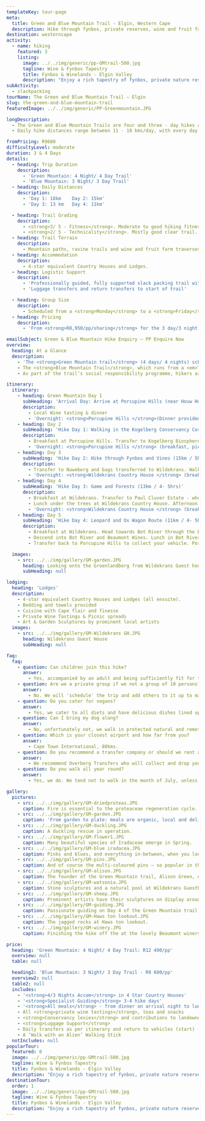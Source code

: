 ```yaml
---
templateKey: tour-page
meta:
  title: Green and Blue Mountain Trail - Elgin, Western Cape
  description: Hike through fynbos, private reserves, wine and fruit farms, overnighting in 4-star country houses with fine Cape wine and dining. Just 1 hr drive from Cape Town.
destination: westerncape
activity:
  - name: hiking
    featured: 3
    listing:
      image: ../../img/generic/pp-GMtrail-500.jpg
      tagline: Wine & Fynbos Tapestry
      title: Fynbos & Winelands - Elgin Valley
      description: "Enjoy a rich tapestry of fynbos, private nature reserves, wine and fruit farms on a 3 & 4 day hike through the Elgin Valley.  Guided hikes (11 -18km / day) with some exclusive wine tasting's, through the world's first 'biodiversity wine route' "
subActivity:
  - slackpacking
tourName: The Green and Blue Mountain Trail – Elgin
slug: the-green-and-blue-mountain-trail
featuredImage: ../../img/generic/PP-Greenmountain.JPG

longDescription:
  - The Green and Blue Mountain Trails are four and three - day hikes along the Groenlandberg and Elgin valley - Houw Hoek, Western Cape. Approximately 1hr’s drive from Cape Town. The trail's traverse a tapestry of fynbos, private nature reserves, wine and fruit farms - offering four-star country lodging, fine Cape cuisine and enriched guiding.
  - Daily hike distances range between 11 - 18 kms/day, with every day offering a varied terrain and experience.  From picnic lunches at Oak Valley to poplar forest explorations, fynbos on the Houwhoek mountains, or a refreshing dip in a stream along the way. A slack packing trail in this neck of the woods, would not be complete without a few wine tastings along the way. Here Porcupine Hills, Paul Cluver and Beaumont wines come to taste.

fromPricing: R9600
difficultyLevel: moderate
duration: 3 & 4 Days
details:
  - heading: Trip Duration
    description:
      - 'Green Mountain: 4 Night/ 4 Day Trail'
      - 'Blue Mountain: 3 Night/ 3 Day Trail'
  - heading: Daily Distances
    description:
      - 'Day 1: 18km    Day 2: 15km'
      - 'Day 3: 13 km   Day 4: 11km'

  - heading: Trail Grading
    description:
      - <strong>3/ 5 - Fitness</strong>. Moderate to good hiking fitness recommended.
      - <strong>2/ 5 - Technicality</strong>. Mostly good clear trail. Some long’ish ascents. Rocky in parts.
  - heading: Trail Terrain
    description:
      - Mountain paths, ravine trails and wine and fruit farm traverses.
  - heading: Accommodation
    description:
      - 4-star equivalent Country Houses and Lodges.
  - heading: Logistic Support
    description:
      - 'Professionally guided, fully supported slack packing trail with exclusive extras - wine tastings'
      - 'Luggage transfers and return transfers to start of trail'

  - heading: Group Size
    description:
      - Scheduled from a <strong>Monday</strong> to a <strong>Friday</strong>, with a min group size of <strong>7</strong> - max <strong>10 persons</strong>/ trip
  - heading: Pricing
    description:
      - 'From <strong>R8,950/pp/sharing</strong> for the 3 day/3 night trail'

emailSubject: Green & Blue Mountain Hike Enquiry – PP Enquire Now
overview:
  heading: At a Glance
  description:
    - 'The <strong>Green Mountain trail</strong> (4 days/ 4 nights) scheduled from a <em>Monday to Friday</em>, traverses mostly privately-owned land, with all landowners being members of the Groenlandberg Conservancy: the world’s first biodiversity wine route, and part of the region’s efforts to conserve the environment and promote responsible tourism.'
    - The <strong>Blue Mountain Trail</strong>, which runs from a <em>Tuesday to a Thursday</em>, is a three day - three night  slackpacking trail on the southern side of the Elgin Valley. The trail is 50 kms in total, traversing forest, wilderness, fynbos and fruit farms.
    - As part of the trail’s social responsibility programme, hikers are encouraged to “Walk with an Alien”, a project in which a personalised walking stick is carved from alien vegetation by local communities.

itinerary:
  itinerary:
    - heading: Green Mountain Day 1
      subHeading: 'Arrival Day: Arrive at Porcupine Hills (near Houw Hoek)  between 16h00-17h30'
      description:
        - Local Wine tasting & dinner
        - 'Overnight: <strong>Porcupine Hills </strong>(Dinner provided)'
    - heading: Day 2
      subHeading: 'Hike Day 1: Walking in the Kogelberg Conservancy Core (18km / 6 hrs)'
      description:
        - Breakfast at Porcupine Hills. Transfer to Kogelberg Biosphere fringe by tractor. Steady walk to the top of Groenlandberg, through the Biosphere Core to Nuweberg. Picnic lunch enjoyed on the mountain. Return transfer to Porcupine Hills to overnight.
        - 'Overnight: <strong>Porcupine Hills </strong> (breakfast, picnic lunch & dinner)'
    - heading: Day 3
      subHeading: 'Hike Day 2: Hike through Fynbos and Vines (15km / 5hrs)'
      description:
        - Transfer to Nuweberg and bags transferred to Wildekrans. Walk through the vineyards and fynbos along the foot of the Groenlandberg. Picnic lunch on Oak Valley Estate. Continue on to Paul Cluver Wine Estate with wine tasting & afternoon tea. Transfer provided to Wildekrans Country House, Houw Hoek Village.
        - 'Overnight: <strong>Wildekrans Country House </strong> (breakfast, picnic lunch & dinner)'
    - heading: Day 4
      subHeading: 'Hike Day 3: Game and Forests (13km / 4- 5hrs)'
      description:
        - Breakfast at Wildekrans. Transfer to Paul Cluver Estate - where the walk embarks through poplar forest. Walk through the failed MTO forest and into the fynbos of the Houw Hoek mountains.
        - Lunch under the trees at Wildekrans Country House. Afternoon at leisure.
        - 'Overnight: <strong>Wildekrans Country House </strong> (breakfast, picnic lunch & dinner)'
    - heading: Day 5
      subHeading: 'Hike Day 4: Leopard and Ox Wagon Route (11km / 4- 5hrs)'
      description:
        - Breakfast at Wildekrans. Head towards Bot River through the Biosphere fynbos. Rest stop at Stony Beach and ledge rock. Climb up Pincushion ridge and discover Haws ton lookout.
        - Descend into Bot River and Beaumont Wines. Lunch in Bot River village.
        - Transfer back to Porcupine Hills to collect your vehicle. Porcupine Hills has an open air shower with views over the olive grove where you can refresh before departure.

  images:
    - src: ../../img/gallery/GM-garden.JPG
      heading: Looking onto the Groenlandberg from Wildekrans Guest house
      subHeading: null

lodging:
  heading: 'Lodges'
  description:
    - 4-star equivalent Country Houses and Lodges (all ensuite).
    - Bedding and towels provided
    - Cuisine with Cape flair and finesse
    - Private Wine Tastings & Picnic spreads
    - Art & Garden Sculptures by prominent local artists
  images:
    - src: ../../img/gallery/GM-Wildekrans GH.JPG
      heading: Wildekrans Guest House
      subHeading: null

faq:
  faq:
    - question: Can children join this hike?
      answer:
        - Yes, accompanied by an adult and being sufficiently fit for the durations.
    - question: Are we a private group if we not a group of 10 persons?
      answer:
        - No. We will 'schedule' the trip and add others to it up to maximum of 10 hikers/ per trip. If you want exclsuivity, please try to arrnage a group of 10 persons.
    - question: Do you cater for vegans?
      answer:
        - Yes, we cater to all diets and have delicious dishes lined up for all walkers.
    - question: Can I bring my dog along?
      answer:
        - No, unfortunately not, we walk in protected natural and remote areas where domestic animals are not permitted.
    - question: Which is your closest airport and how far from you?
      answer:
        - Cape Town International, 80kms.
    - question: Do you recommend a transfer company or should we rent a car?
      answer:
        - We recommend Overberg Transfers who will collect and drop you avoiding the hassle of renting your own car.
    - question: Do you walk all year round?
      answer:
        - Yes, we do. We tend not to walk in the month of July, unless it is the only time a group can get away.

gallery:
  pictures:
    - src: ../../img/gallery/GM-driedproteas.JPG
      caption: Fire is essential to the proteaceae regeneration cycle.
    - src: ../../img/gallery/GM-garden.JPG
      caption: 'From garden to plate: meals are organic, local and delicious.'
    - src: ../../img/gallery/GM-duckling.JPG
      caption: A duckling rescue in operation.
    - src: ../../img/gallery/GM-flower1.JPG
      caption: Many beautiful species of Iradaceae emerge in Spring.
    - src: ../../img/gallery/GM-blue iradacea.JPG
      caption: Pinks and blues, and everything in-between, when you look a little closer.
    - src: ../../img/gallery/GM-pins.JPG
      caption: And of course the multi-coloured pins – so popular in the cut flower market.
    - src: ../../img/gallery/GM-alison.JPG
      caption: The founder of the Green Mountain trail, Alison Green, on the final day of the trail.
    - src: ../../img/gallery/GM-watsonia.JPG
      caption: Stone sculptures and a natural pool at Wildekrans Guesthouse – night 3 and 4 of the Green Mountain hiking trail.
    - src: ../../img/gallery/GM-sheep.JPG
      caption: Prominent artists have their sculptures on display around the gardens of Wildekrans.
    - src: ../../img/gallery/GM-guiding.JPG
      caption: Passionate guiding on Day 4 of the Green Mountain trail, with the old Houw Hoek railway line in the background.
    - src: ../../img/gallery/GM-Haws ton lookout.JPG
      caption: The jagged rocks at Haws ton lookout.
    - src: ../../img/gallery/GM-winery.JPG
      caption: Finishing the hike off the at the lovely Beaumont winery with a Ploughmans platter and wine tasting.

price:
  heading: 'Green Mountain: 4 Night/ 4 Day Trail: R12 490/pp'
  overview: null
  table: null

  heading2: 'Blue Mountain: 3 Night/ 3 Day Trail - R9 600/pp'
  overview2: null
  table2: null
  includes:
    - '<strong>4/3 Nights Accom</strong> in 4 Star Country Houses'
    - '<strong>Specialist Guiding</strong> 3-4 hike days'
    - '<strong>All meals</strong> - from dinner on arrival night to lunch on departure day'
    - All <strong>private wine tastings</strong>, teas and snacks
    - <strong>Conservancy levies</strong> and contributions to landowners /charities
    - <strong>Luggage Support</strong>
    - Daily transfers as per itinerary and return to vehicles (start)
    - A ‘Walk with an Alien’ Walking Stick
  notIncludes: null
popularTour:
  featured: 0
  image: ../../img/generic/pp-GMtrail-500.jpg
  tagline: Wine & Fynbos Tapestry
  title: Fynbos & Winelands - Elgin Valley
  description: "Enjoy a rich tapestry of fynbos, private nature reserves, wine and fruit farms on a 3 & 4 day hike through the Elgin Valley.  Guided hikes (11 -18km / day) with some exclusive wine tasting's, through the world's first 'biodiversity wine route' "
destinationTour:
  order: 1
  image: ../../img/generic/pp-GMtrail-500.jpg
  tagline: Wine & Fynbos Tapestry
  title: Fynbos & Winelands - Elgin Valley
  description: "Enjoy a rich tapestry of fynbos, private nature reserves, wine and fruit farms on a 3 & 4 day hike through the Elgin Valley.  Guided hikes (11 -18km / day) with some exclusive wine tasting's, through the world's first 'biodiversity wine route' "
---
```

